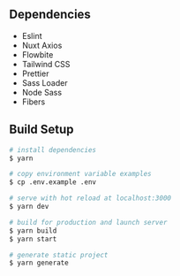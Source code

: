 ## Dependencies
- Eslint
- Nuxt Axios
- Flowbite
- Tailwind CSS
- Prettier
- Sass Loader
- Node Sass
- Fibers

## Build Setup

```bash
# install dependencies
$ yarn

# copy environment variable examples
$ cp .env.example .env

# serve with hot reload at localhost:3000
$ yarn dev

# build for production and launch server
$ yarn build
$ yarn start

# generate static project
$ yarn generate
```
